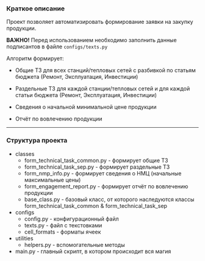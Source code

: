 ### Краткое описание

Проект позволяет автоматизировать формирование заявки на закупку продукции.

**ВАЖНО!** Перед использованием необходимо заполнить данные подписантов в файле `configs/texts.py`

Алгоритм формирует:

* Общие ТЗ для всех станций/тепловых сетей с разбивкой по статьям бюджета (Ремонт, Эксплуатация, Инвестиции)

* Раздельные ТЗ для каждой станции/тепловых сетей и для каждой статьи бюджета (Ремонт, Эксплуатация, Инвестиции)

* Сведения о начальной минимальной цене продукции

* Отчёт по вовлечению продукции
---

### Структура проекта
 - classes
   - form_technical_task_common.py - формирует общие ТЗ
   - form_technical_task_sep.py - формирует раздельные ТЗ
   - form_nmp_info.py - формирует сведения о НМЦ (начальные максимальные цены)
   - form_engagement_report.py - формирует отчёт по вовлечению продукции
   - base_class.py - базовый класс, от которого наследуются классы form_technical_task_common & form_technical_task_sep
 - configs
   - config.py - конфигурационный файл
   - texts.py - файл с текстовками
   - cell_formats - форматы ячеек
 - utilities
   - helpers.py - вспомогательные методы
 - main.py - главный скрипт, в котором происходит вся магия